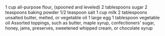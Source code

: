 1 cup all-purpose flour, (spooned and leveled)
2 tablespoons sugar
2 teaspoons baking powder
1/2 teaspoon salt
1 cup milk
2 tablespoons unsalted butter, melted, or vegetable oil 
1 large egg
1 tablespoon vegetable oil
Assorted toppings, such as butter, maple syrup, confectioners' sugar, honey, jams, preserves, sweetened whipped cream, or chocolate syrup